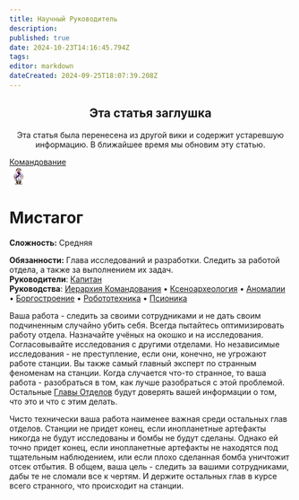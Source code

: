 ```yaml
---
title: Научный Руководитель
description: 
published: true
date: 2024-10-23T14:16:45.794Z
tags: 
editor: markdown
dateCreated: 2024-09-25T18:07:39.208Z
---
```


<center>
<div class="warning-banner">
  <h2> Эта статья заглушка</h2>
  <p>Эта статья была перенесена из другой вики и содержит устаревшую информацию. В ближайшее время мы обновим эту статью.</p><p>
</div>
</center>

<div style="display: flex; justify-content: center;">
  <div class="roles-passport comm">
    <div class="title comm"><a href="/roles/command">Командование</a></div>
    <div>
      <div><div><img src="/roles/researchdirector.png" id="img"></div></div>
      <div>
        <div id="tb1" style="display:non">
          <h1>Мистагог</h1>
        <p><strong>Сложность:</strong> Средняя</p>
        <strong>Обязанности:</strong> Глава исследований и разработки. Следить за работой отдела, а также за выполнением их задач.<br>
        <b>Руководители</b>: <a href="/roles/captain" title="Капитан">Капитан</a><br>
        <b>Руководства</b>: <a href="/guides/hierarchyofcommand">Иерархия Командования</a> • <a href="/guides/xenoarcheology">Ксеноархеология</a> • <a href="/guides/anomalousresearch">Аномалии</a> • <a href="/guides/borgcreating">Боргостроение</a> • <a href="/guides/robotics">Робототехника</a> • <a href="/guides/psionics">Псионика</a>
        </div>
        <div id="tb2" style="display:none;">
          <div class="post-icon">
            <div id="timer-container">
              <div id="progress-bar"><center><span id="timer-text">10</span></center></div>
            </div>
            <div>
              <button><img src="/role/scientists/rdfeatures/beaker.png" class="imgchk" id="beaker"></button>
              <button><img src="/role/scientists/rdfeatures/crowbar.png" class="imgchk" id="crowbar"></button>
              <button><img src="/role/scientists/rdfeatures/fire_extinguisher.png" class="fire_extinguisher" id="headofsecurity"></button>
              <button><img src="/role/scientists/rdfeatures/flute.png" class="imgchk" id="flute"></button>
              <button><img src="/role/scientists/rdfeatures/magboots.png" class="imgchk" id="magboots"></button>
              <button><img src="/role/scientists/rdfeatures/monkeycube_box.png" class="imgchk" id="monkeycube_box"></button>
              <button><img src="/role/scientists/rdfeatures/multitool.png" class="imgchk" id="multitool"></button>
              <button><img src="/role/scientists/rdfeatures/welder.png" class="imgchk" id="welder"></button>
              <button><img src="/role/scientists/rdfeatures/wrench.png" class="imgchk" id="wrench"></button>
            </div>
          </div>
        </div> 
      </div>
    </div>
  </div>
</div>

Ваша работа - следить за своими сотрудниками и не дать своим подчиненным случайно убить себя. Всегда пытайтесь оптимизировать работу отдела. Назначайте учёных на окошко и на исследования. Согласовывайте исследования с другими отделами. Но независимые исследования - не преступление, если они, конечно, не угрожают работе станции. Вы также самый главный эксперт по странным феноменам на станции. Когда случается что-то странное, то ваша работа - разобраться в том, как лучше разобраться с этой проблемой. Остальные [Главы Отделов](/roles/command) будут доверять вашей информации о том, что это и что с этим делать.

Чисто технически ваша работа наименее важная среди остальных глав отделов. Станции не придет конец, если инопланетные артефакты никогда не будут исследованы и бомбы не будут сделаны. Однако ей точно придет конец, если инопланетные артефакты не находятся под тщательным наблюдением, или если плохо сделанная бомба уничтожит отсек отбытия. В общем, ваша цель - следить за вашими сотрудниками, дабы те не сломали все к чертям. И держите остальных глав в курсе всего странного, что происходит на станции.

<div class="table"></div>